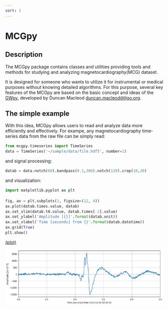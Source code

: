 ```yaml
---
sort: 1
---
```


# MCGpy

## Description

The MCGpy package contains classes and utilities providing tools and methods for studying and analyzing magnetocardiography(MCG) dataset. 

It is designed for someone who wants to utilize it for instrumental or medical purposes without knowing detailed algorithms. For this purpose, several key features of the MCGpy are based on the basic concept and ideas of the [GWpy](https://github.com/gwpy/gwpy), developed by Duncan Macleod <duncan.macleod@ligo.org>.

## The simple example

With this idea, MCGpy allows users to read and analyze data more efficiently and effectively. For exampe, any magnetocardiography time-series data from the raw file can be simply read:

```python
from mcgpy.timeseries import TimeSeries
data = TimeSeries('~/sample/data/file.hdf5', number=1)
```

and signal processing:

```python
datab = data.notch(60).bandpass(0.1,300).notch(120).crop(10,20)
```

and visualization:
```python
import matplotlib.pyplot as plt

fig, ax = plt.subplots(1, figsize=(12, 4))
ax.plot(datab.times.value, datab)
ax.set_xlim(datab.t0.value, datab.times[-1].value)
ax.set_ylabel('Amplitude [{}]'.format(datab.unit))
ax.set_xlabel('Time [seconds] from {}'.format(datab.datetime))
ax.grid(True)
plt.show() 
```

[(plot)](https://raw.githubusercontent.com/pjjung/mcgpy/gh-pages/imgs/about-mcgpy-example.png)

![about-macgpy-example](../imgs/about-mcgpy-example.png) 
